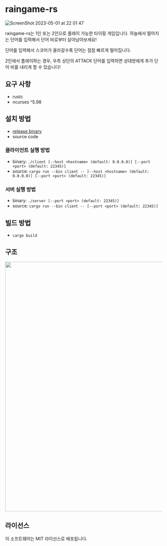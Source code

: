# raingame-rs

![ScreenShot 2023-05-01 at 22 01 47](https://user-images.githubusercontent.com/37946887/235504907-e97281dd-446e-415a-81c0-0e45514a9fd1.gif)

raingame-rs는 1인 또는 2인으로 플레이 가능한 타이핑 게임입니다. 하늘에서 떨어지는 단어를 입력해서 단어 비로부터 살아남아보세요!

단어를 입력해서 스코어가 올라갈수록 단어는 점점 빠르게 떨어집니다.

2인에서 플레이하는 경우, 우측 상단의 ATTACK 단어를 입력하면 상대방에게 추가 단어 비를 내리게 할 수 있습니다!


## 요구 사항

- rustc
- ncurses ^5.98

## 설치 방법
- [release binary](https://github.com/KMUCS23-RUST-A/raingame-rs/releases)
- source code

### 클라이언트 실행 방법
- binary: `./client [--host <hostname> (default: 0.0.0.0)] [--port <port> (default: 22345)]`
- source: `cargo run --bin client -- [--host <hostname> (default: 0.0.0.0)] [--port <port> (default: 22345)]`

### 서버 실행 방법
- binary: `./server [--port <port> (default: 22345)]`
- source: `cargo run --bin client -- [--port <port> (default: 22345)]`

## 빌드 방법
- `cargo build`

## 구조
<img src="https://user-images.githubusercontent.com/37946887/235584987-aa2282ec-58e0-4142-a2b0-1cc74ce64643.png" width="800">

## 라이선스

이 소프트웨어는 MIT 라이선스로 배포됩니다.
